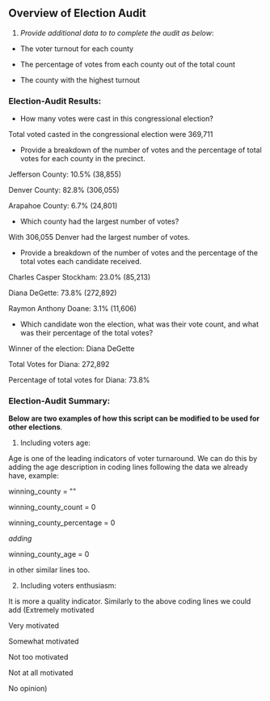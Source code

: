## Overview of Election Audit

1. *Provide additional data to to complete the audit as below*:

-   The voter turnout for each county

-   The percentage of votes from each county out of the total count

-   The county with the highest turnout
   
### Election-Audit Results:

-   How many votes were cast in this congressional election?

Total voted casted in the congressional election were 369,711

-   Provide a breakdown of the number of votes and the percentage of total votes for each county in the precinct.

Jefferson County: 10.5% (38,855)

Denver County: 82.8% (306,055)

Arapahoe County: 6.7% (24,801)

-   Which county had the largest number of votes?

With 306,055 Denver had the largest number of votes.

-   Provide a breakdown of the number of votes and the percentage of the total votes each candidate received.

Charles Casper Stockham: 23.0% (85,213)

Diana DeGette: 73.8% (272,892)

Raymon Anthony Doane: 3.1% (11,606)

-   Which candidate won the election, what was their vote count, and what was their percentage of the total votes?

Winner of the election: Diana DeGette

Total Votes for Diana: 272,892

Percentage of total votes for Diana: 73.8%

### Election-Audit Summary:

**Below are two examples of how this script can be modified to be used for other elections**.

1. Including voters age:

Age is one of the leading indicators of voter turnaround. We can do this by adding the age description in coding lines following the data we already have, example:

winning_county = ""

winning_county_count = 0

winning_county_percentage = 0

*adding*

winning_county_age = 0

in other similar lines too.

2. Including voters enthusiasm:

It is more a quality indicator. Similarly to the above coding lines we could add  (Extremely motivated

Very motivated

Somewhat motivated

Not too motivated

Not at all motivated

No opinion)
